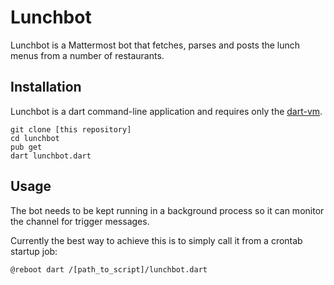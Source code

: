 # Lunchbot

Lunchbot is a Mattermost bot that fetches, parses and posts the lunch menus from a number of restaurants.

## Installation

Lunchbot is a dart command-line application and requires only the [dart-vm](https://www.dartlang.org/dart-vm).

```shell
git clone [this repository]
cd lunchbot
pub get
dart lunchbot.dart
```

## Usage
The bot needs to be kept running in a background process so it can monitor the channel for trigger messages.

Currently the best way to achieve this is to simply call it from a crontab startup job:

```shell
@reboot dart /[path_to_script]/lunchbot.dart
```

